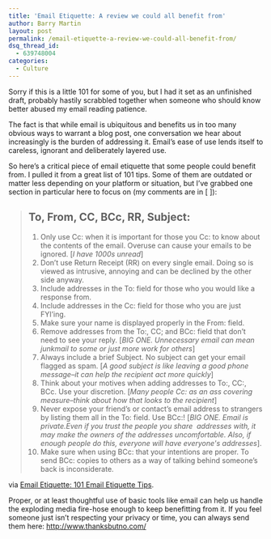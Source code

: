 ```yaml
---
title: 'Email Etiquette: A review we could all benefit from'
author: Barry Martin
layout: post
permalink: /email-etiquette-a-review-we-could-all-benefit-from/
dsq_thread_id:
  - 639748004
categories:
  - Culture
---
```

Sorry if this is a little 101 for some of you, but I had it set as an unfinished draft, probably hastily scrabbled together when someone who should know better abused my email reading patience.

The fact is that while email is ubiquitous and benefits us in too many obvious ways to warrant a blog post, one conversation we hear about increasingly is the burden of addressing it. Email&#8217;s ease of use lends itself to careless, ignorant and deliberately layered use.

So here&#8217;s a critical piece of email etiquette that some people could benefit from. I pulled it from a great list of 101 tips. Some of them are outdated or matter less depending on your platform or situation, but I&#8217;ve grabbed one section in particular here to focus on (my comments are in [ ]):

> ## To, From, CC, BCc, RR, Subject:
> 
> 1.  Only use Cc: when it is important for those you Cc: to know about the contents of the email. Overuse can cause your emails to be ignored. [*I have 1000s unread*]
> 2.  Don&#8217;t use Return Receipt (RR) on every single email. Doing so is viewed as intrusive, annoying and can be declined by the other side anyway.
> 3.  Include addresses in the To: field for those who you would like a response from.
> 4.  Include addresses in the Cc: field for those who you are just FYI&#8217;ing.
> 5.  Make sure your name is displayed properly in the From: field.
> 6.  Remove addresses from the To:, CC; and BCc: field that don&#8217;t need to see your reply. [*BIG ONE. Unnecessary email can mean junkmail to some or just more work for others*]
> 7.  Always include a brief Subject. No subject can get your email flagged as spam. [*A good subject is like leaving a good phone message–it can help the recipient act more quickly*]
> 8.  Think about your motives when adding addresses to To:, CC:, BCc. Use your discretion. [*Many people Cc: as an ass covering measure–think about how that looks to the recipient*]
> 9.  Never expose your friend&#8217;s or contact&#8217;s email address to strangers by listing them all in the To: field. Use BCc:! [*BIG ONE. Email is private.Even if you trust the people you share  addresses with, it may make the owners of the addresses uncomfortable. Also, if enough people do this, everyone will have everyone's addresses*].
> 10. Make sure when using BCc: that your intentions are proper. To send BCc: copies to others as a way of talking behind someone&#8217;s back is inconsiderate.

via [Email Etiquette: 101 Email Etiquette Tips][1].

Proper, or at least thoughtful use of basic tools like email can help us handle the exploding media fire-hose enough to keep benefitting from it. If you feel someone just isn&#8217;t respecting your privacy or time, you can always send them here: http://www.thanksbutno.com/

<div>
</div>

 [1]: http://www.101emailetiquettetips.com/